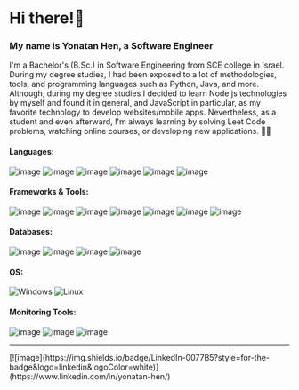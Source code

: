 # Hi there!👋 
### My name is Yonatan Hen, a Software Engineer
I'm a Bachelor's (B.Sc.) in Software Engineering from SCE college in Israel.
During my degree studies, I had been exposed to a lot of methodologies, tools, and programming languages such as Python, Java, and more.
Although, during my degree studies I decided to learn Node.js technologies by myself and found it in general, and JavaScript in particular, as my favorite technology to develop websites/mobile apps.
Nevertheless, as a student and even afterward, I'm always learning by solving Leet Code problems, watching online courses, or developing new applications. 🧑‍💻

#### Languages:

![image](https://img.shields.io/badge/JavaScript-323330?style=for-the-badge&logo=javascript&logoColor=F7DF1E) ![image](https://img.shields.io/badge/Java-ED8B00?style=for-the-badge&logo=java&logoColor=white) ![image](https://img.shields.io/badge/Python-3776AB?style=for-the-badge&logo=python&logoColor=white) ![image](https://img.shields.io/badge/HTML5-E34F26?style=for-the-badge&logo=html5&logoColor=white) ![image](	https://img.shields.io/badge/CSS3-1572B6?style=for-the-badge&logo=css3&logoColor=white) ![image](https://img.shields.io/badge/TypeScript-007ACC?style=for-the-badge&logo=typescript&logoColor=white)

#### Frameworks & Tools:

![image](https://img.shields.io/badge/Node.js-339933?style=for-the-badge&logo=nodedotjs&logoColor=white) ![image](https://img.shields.io/badge/React-20232A?style=for-the-badge&logo=react&logoColor=61DAFB) ![image](https://img.shields.io/badge/Express.js-000000?style=for-the-badge&logo=express&logoColor=white) ![image](https://img.shields.io/badge/Git-F05032?style=for-the-badge&logo=git&logoColor=white) ![image](https://img.shields.io/badge/Redux-593D88?style=for-the-badge&logo=redux&logoColor=white) ![image](https://img.shields.io/badge/nestjs-E0234E?style=for-the-badge&logo=nestjs&logoColor=white) ![image](https://img.shields.io/badge/Jest-C21325?style=for-the-badge&logo=jest&logoColor=white)

#### Databases: 

![image](https://img.shields.io/badge/MySQL-00000F?style=for-the-badge&logo=mysql&logoColor=white) ![image](https://img.shields.io/badge/SQLite-07405E?style=for-the-badge&logo=sqlite&logoColor=white) ![image](https://img.shields.io/badge/MongoDB-white?style=for-the-badge&logo=mongodb&logoColor=4EA94B) ![image](https://img.shields.io/badge/firebase-ffca28?style=for-the-badge&logo=firebase&logoColor=black)

#### OS:

![Windows](https://img.shields.io/badge/Windows-0078D6?style=for-the-badge&logo=windows&logoColor=white) ![Linux](https://img.shields.io/badge/Linux-FCC624?style=for-the-badge&logo=linux&logoColor=black)

#### Monitoring Tools:

![image](https://img.shields.io/badge/Grafana-F2F4F9?style=for-the-badge&logo=grafana&logoColor=orange&labelColor=F2F4F9) ![image](https://img.shields.io/badge/Kibana-005571?style=for-the-badge&logo=Kibana&logoColor=white) ![image](https://img.shields.io/badge/rabbitmq-%23FF6600.svg?&style=for-the-badge&logo=rabbitmq&logoColor=white)
<br/>
<hr/>
[![image](https://img.shields.io/badge/LinkedIn-0077B5?style=for-the-badge&logo=linkedin&logoColor=white)](https://www.linkedin.com/in/yonatan-hen/)

<!--
**YehonatanHen/YehonatanHen** is a ✨ _special_ ✨ repository because its `README.md` (this file) appears on your GitHub profile.


Some fun facts about myself:
- Addicted to Soccer and Basketball 🏀⚽
- Train 3-4 times a week 💪
- There is no chance that you can beat me in Trivia about the world map 🌍
- Looking for a new challenge as a software developer! 🧑‍💻

Here are some ideas to get you started:

- 🔭 I’m currently working on ...
- 🌱 I’m currently learning ...
- 👯 I’m looking to collaborate on ...
- 🤔 I’m looking for help with ...
- 💬 Ask me about ...
- 📫 How to reach me: ...
- 😄 Pronouns: ...
- ⚡ Fun fact: ...
-->
